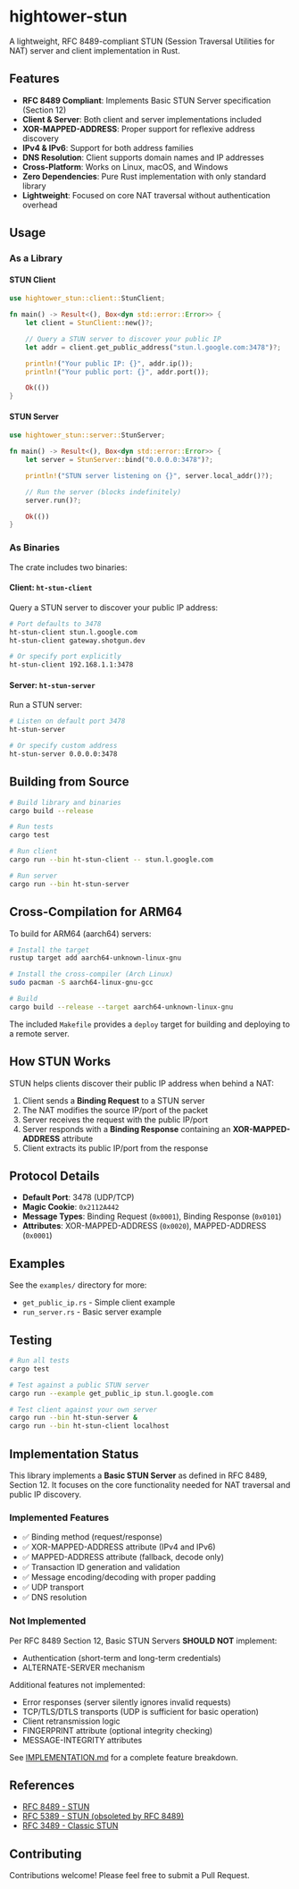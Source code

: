 # hightower-stun

A lightweight, RFC 8489-compliant STUN (Session Traversal Utilities for NAT) server and client implementation in Rust.

## Features

- **RFC 8489 Compliant**: Implements Basic STUN Server specification (Section 12)
- **Client & Server**: Both client and server implementations included
- **XOR-MAPPED-ADDRESS**: Proper support for reflexive address discovery
- **IPv4 & IPv6**: Support for both address families
- **DNS Resolution**: Client supports domain names and IP addresses
- **Cross-Platform**: Works on Linux, macOS, and Windows
- **Zero Dependencies**: Pure Rust implementation with only standard library
- **Lightweight**: Focused on core NAT traversal without authentication overhead

## Usage

### As a Library

#### STUN Client

```rust
use hightower_stun::client::StunClient;

fn main() -> Result<(), Box<dyn std::error::Error>> {
    let client = StunClient::new()?;

    // Query a STUN server to discover your public IP
    let addr = client.get_public_address("stun.l.google.com:3478")?;

    println!("Your public IP: {}", addr.ip());
    println!("Your public port: {}", addr.port());

    Ok(())
}
```

#### STUN Server

```rust
use hightower_stun::server::StunServer;

fn main() -> Result<(), Box<dyn std::error::Error>> {
    let server = StunServer::bind("0.0.0.0:3478")?;

    println!("STUN server listening on {}", server.local_addr()?);

    // Run the server (blocks indefinitely)
    server.run()?;

    Ok(())
}
```

### As Binaries

The crate includes two binaries:

#### Client: `ht-stun-client`

Query a STUN server to discover your public IP address:

```bash
# Port defaults to 3478
ht-stun-client stun.l.google.com
ht-stun-client gateway.shotgun.dev

# Or specify port explicitly
ht-stun-client 192.168.1.1:3478
```

#### Server: `ht-stun-server`

Run a STUN server:

```bash
# Listen on default port 3478
ht-stun-server

# Or specify custom address
ht-stun-server 0.0.0.0:3478
```

## Building from Source

```bash
# Build library and binaries
cargo build --release

# Run tests
cargo test

# Run client
cargo run --bin ht-stun-client -- stun.l.google.com

# Run server
cargo run --bin ht-stun-server
```

## Cross-Compilation for ARM64

To build for ARM64 (aarch64) servers:

```bash
# Install the target
rustup target add aarch64-unknown-linux-gnu

# Install the cross-compiler (Arch Linux)
sudo pacman -S aarch64-linux-gnu-gcc

# Build
cargo build --release --target aarch64-unknown-linux-gnu
```

The included `Makefile` provides a `deploy` target for building and deploying to a remote server.

## How STUN Works

STUN helps clients discover their public IP address when behind a NAT:

1. Client sends a **Binding Request** to a STUN server
2. The NAT modifies the source IP/port of the packet
3. Server receives the request with the public IP/port
4. Server responds with a **Binding Response** containing an **XOR-MAPPED-ADDRESS** attribute
5. Client extracts its public IP/port from the response

## Protocol Details

- **Default Port**: 3478 (UDP/TCP)
- **Magic Cookie**: `0x2112A442`
- **Message Types**: Binding Request (`0x0001`), Binding Response (`0x0101`)
- **Attributes**: XOR-MAPPED-ADDRESS (`0x0020`), MAPPED-ADDRESS (`0x0001`)

## Examples

See the `examples/` directory for more:

- `get_public_ip.rs` - Simple client example
- `run_server.rs` - Basic server example

## Testing

```bash
# Run all tests
cargo test

# Test against a public STUN server
cargo run --example get_public_ip stun.l.google.com

# Test client against your own server
cargo run --bin ht-stun-server &
cargo run --bin ht-stun-client localhost
```

## Implementation Status

This library implements a **Basic STUN Server** as defined in RFC 8489, Section 12. It focuses on the core functionality needed for NAT traversal and public IP discovery.

### Implemented Features

- ✅ Binding method (request/response)
- ✅ XOR-MAPPED-ADDRESS attribute (IPv4 and IPv6)
- ✅ MAPPED-ADDRESS attribute (fallback, decode only)
- ✅ Transaction ID generation and validation
- ✅ Message encoding/decoding with proper padding
- ✅ UDP transport
- ✅ DNS resolution

### Not Implemented

Per RFC 8489 Section 12, Basic STUN Servers **SHOULD NOT** implement:
- Authentication (short-term and long-term credentials)
- ALTERNATE-SERVER mechanism

Additional features not implemented:
- Error responses (server silently ignores invalid requests)
- TCP/TLS/DTLS transports (UDP is sufficient for basic operation)
- Client retransmission logic
- FINGERPRINT attribute (optional integrity checking)
- MESSAGE-INTEGRITY attributes

See [IMPLEMENTATION.md](IMPLEMENTATION.md) for a complete feature breakdown.

## References

- [RFC 8489 - STUN](https://www.rfc-editor.org/rfc/rfc8489.txt)
- [RFC 5389 - STUN (obsoleted by RFC 8489)](https://www.rfc-editor.org/rfc/rfc5389.txt)
- [RFC 3489 - Classic STUN](https://www.rfc-editor.org/rfc/rfc3489.txt)

## Contributing

Contributions welcome! Please feel free to submit a Pull Request.
